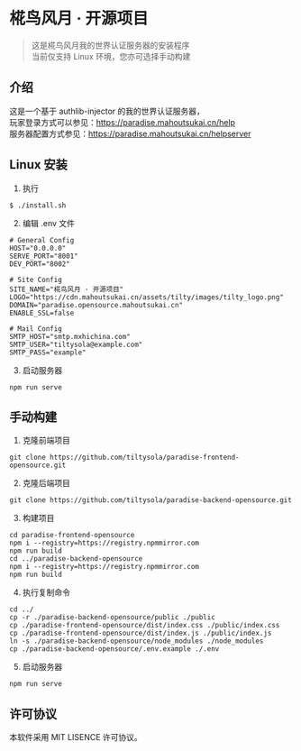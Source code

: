 # 椛鸟风月 · 开源项目

> 这是椛鸟风月我的世界认证服务器的安装程序  
> 当前仅支持 Linux 环境，您亦可选择手动构建

## 介绍

这是一个基于 authlib-injector 的我的世界认证服务器，  
玩家登录方式可以参见：https://paradise.mahoutsukai.cn/help  
服务器配置方式参见：https://paradise.mahoutsukai.cn/helpserver

## Linux 安装

1. 执行

```
$ ./install.sh
```

2. 编辑 .env 文件

```
# General Config
HOST="0.0.0.0"
SERVE_PORT="8001"
DEV_PORT="8002"

# Site Config
SITE_NAME="椛鸟风月 · 开源项目"
LOGO="https://cdn.mahoutsukai.cn/assets/tilty/images/tilty_logo.png"
DOMAIN="paradise.opensource.mahoutsukai.cn"
ENABLE_SSL=false

# Mail Config
SMTP_HOST="smtp.mxhichina.com"
SMTP_USER="tiltysola@example.com"
SMTP_PASS="example"
```

3. 启动服务器

```
npm run serve
```

## 手动构建

1. 克隆前端项目

```
git clone https://github.com/tiltysola/paradise-frontend-opensource.git
```

2. 克隆后端项目

```
git clone https://github.com/tiltysola/paradise-backend-opensource.git
```

3. 构建项目

```
cd paradise-frontend-opensource
npm i --registry=https://registry.npmmirror.com
npm run build
cd ../paradise-backend-opensource
npm i --registry=https://registry.npmmirror.com
npm run build
```

4. 执行复制命令

```
cd ../
cp -r ./paradise-backend-opensource/public ./public
cp ./paradise-frontend-opensource/dist/index.css ./public/index.css
cp ./paradise-frontend-opensource/dist/index.js ./public/index.js
ln -s ./paradise-backend-opensource/node_modules ./node_modules
cp ./paradise-backend-opensource/.env.example ./.env
```

5. 启动服务器

```
npm run serve
```

## 许可协议

本软件采用 MIT LISENCE 许可协议。
